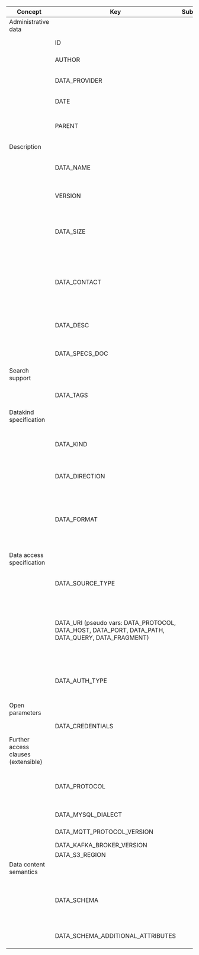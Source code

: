 
<style>
  .md-typeset h1,
  .md-content__button {
    display: none;
  }
</style>
| Concept                             | Key                                                                                               | Subkey | Type            | Example Value                                                                                               | Comment                                                                                                                                                                                                                                            | Condition                            |
| ----------------------------------- | ------------------------------------------------------------------------------------------------- | ------ | --------------- | ----------------------------------------------------------------------------------------------------------- | -------------------------------------------------------------------------------------------------------------------------------------------------------------------------------------------------------------------------------------------------- | ------------------------------------ |
| Administrative data                 |                                                                                                   |        |                 |                                                                                                             |                                                                                                                                                                                                                                                    |                                      |
|                                     | ID                                                                                                |        | id              | UUID                                                                                                        | Unique identifier of the data resource.                                                                                                                                                                                                            | auto                                 |
|                                     | AUTHOR                                                                                            |        | id              | UUID                                                                                                        | Unique identifier of the user who created this record                                                                                                                                                                                              | auto                                 |
|                                     | DATA_PROVIDER                                                                                     |        | id              | UUID                                                                                                        | Legal entity who provides the data resource (owner). It is the affiliation of the author by default.                                                                                                                                               | auto                                 |
|                                     | DATE                                                                                              |        | timestamp       | 10:45:13 CET 21/03/2021                                                                                     | Date of data resource registration.                                                                                                                                                                                                                | auto                                 |
|                                     | PARENT                                                                                            |        | id              | inherit legal entity, contact details from a parent record.                                                 | Refercing a parent record. All fields of parent are inherited by this record, fields filled here will override parent field values (?).                                                                                                            | optional                             |
| Description                         |                                                                                                   |        |                 |                                                                                                             |                                                                                                                                                                                                                                                    |                                      |
|                                     | DATA_NAME                                                                                         |        | string          | CNSPiezoBolt#1 (in directory: factory 1 , machine1 , piezobolts)                                            | Name of the data resource. (The directory hierarchy in Nexus provides a fully qualified (FQ) name, which is unique.)                                                                                                                               | mandatory                            |
|                                     | VERSION                                                                                           |        | string          | 2.3.4                                                                                                       | Version of this data resource entry (major.minor.patch). Defaults to 1.0.0                                                                                                                                                                         | optional                             |
|                                     | DATA_SIZE                                                                                         |        | integer         | 112m                                                                                                        | Estimated/exact size of data (e.g. file size, volume size, or message size); might be used to assess HW requirements (RAM, CPU) . In bytes (k - kilo, m - mega, t - tera, p - peta)                                                                | optional                             |
|                                     | DATA_CONTACT                                                                                      |        | string          | info@company.com                                                                                            | Data provider contact point, e.g. email address, to get access to these data (ask permissions/credentials to use these data). Optional if it corresponds to DATA_PROVIDER (email) details.                                                         | mandatory                            |
|                                     | DATA_DESC                                                                                         |        | string          | This sensor measures temperature in Celsius, sends data via ConSenses edge device via an MQTT broker        | Human readable description of the data resource.                                                                                                                                                                                                   | optional                             |
|                                     | DATA_SPECS_DOC                                                                                    |        | URL             | data-source-specification-sheet.pdf                                                                         | More detailed specification of data source characteristics (doc, pdf, …)                                                                                                                                                                           |                                      |
| Search support                      |                                                                                                   |        |                 |                                                                                                             |                                                                                                                                                                                                                                                    |                                      |
|                                     | DATA_TAGS                                                                                         |        | list of strings | [camera, rgb, w640, h480, jpg]                                                                              | A list of tags freely added to help in searching/indexing (not limited to a basic set of tags, keywords)                                                                                                                                           | optional                             |
| Datakind specification              |                                                                                                   |        |                 |                                                                                                             |                                                                                                                                                                                                                                                    |                                      |
|                                     | DATA_KIND                                                                                         |        | enum            | FILE , DIRECTORY , DATABASE , STREAM                                                                        | Type of the data resource (e.g. file/object storage, database management system, streaming broker). FILE can mean a single file or a folder.                                                                                                       | mandatory                            |
|                                     | DATA_DIRECTION                                                                                    |        | enum            | SOURCE , SINK , BIDIRECTIONAL                                                                               | Direction of data flow (source: data provider, sink: data consumer/storage)                                                                                                                                                                        | mandatory                            |
|                                     | DATA_FORMAT                                                                                       |        | list of strings | [ { application/json , text/plain , application/octet-stream , application/zip } ]                          | Format/encoding of the data produced or consumed by the data resource as a MIME type (IETF RFC 6838 https://www.sitepoint.com/mime-types-complete-list/). More than one can appear here (remote directory with several files).                     | mandatory (xWP relation is optional) |
| Data access specification           |                                                                                                   |        |                 |                                                                                                             |                                                                                                                                                                                                                                                    |                                      |
|                                     | DATA_SOURCE_TYPE                                                                                  |        | string          | S3 , MYSQL , MQTT , ... (WP6: DATA_SOURCE_TYPE=LOCAL, PATH=...")                                            | The exact type of the data resource. Typically corresponds to the scheme part (protocol://) of DATA_URI.                                                                                                                                           | mandatory (WP6)                      |
|                                     | DATA_URI (pseudo vars: DATA_PROTOCOL, DATA_HOST, DATA_PORT, DATA_PATH, DATA_QUERY, DATA_FRAGMENT) |        | URI             | s3://amazonaws/bucket/object , kafka://host/topic#1 , ...                                                   | Accessibility of the data resource, including host, port information, protocol, and other fields (path is protocol dependent, can be a topic name). GUI may show host, port, path separately. Hidden at search. Format: protocol://host:port/path  | mandatory (WP6 open)                 |
|                                     | DATA_AUTH_TYPE                                                                                    |        | list of enums   | [ { none , userpass , accesskey_secretkey , ssl_certificate , tls_mutual, access_token , rclone_config }+ ] | One or more authentication types that can be accepted by the storage resource.                                                                                                                                                                     | mandatory (xWP relation is optional) |
| Open parameters                     |                                                                                                   |        |                 |                                                                                                             |                                                                                                                                                                                                                                                    |                                      |
|                                     | DATA_CREDENTIALS                                                                                  |        | OPEN            |                                                                                                             | Credentials (e.g. string/json, zip, config file)                                                                                                                                                                                                   | open                                 |
| Further access clauses (extensible) |                                                                                                   |        |                 |                                                                                                             |                                                                                                                                                                                                                                                    |                                      |
|                                     | DATA_PROTOCOL                                                                                     |        | string          | HTTP, HTTPS, TCP, UDP                                                                                       | Protocol to use in communication with the data source, only if DATA_TYPE does not imply it (e.g. S3 over HTTP). Moved from to Data access specification.                                                                                           | optional                             |
|                                     | DATA_MYSQL_DIALECT                                                                                |        | string          | mysqldialect , mariadbdialect                                                                               | Protocol dialect to be used in communication with the database                                                                                                                                                                                     | optional                             |
|                                     | DATA_MQTT_PROTOCOL_VERSION                                                                        |        | string          | 3.1.1, 5.0                                                                                                  | MQTT protocol version must be used                                                                                                                                                                                                                 | optional                             |
|                                     | DATA_KAFKA_BROKER_VERSION                                                                         |        | string          | 2.7.0                                                                                                       | Kafka broker version                                                                                                                                                                                                                               | optional                             |
|                                     | DATA_S3_REGION                                                                                    |        | string          | eu-central-1                                                                                                | S3 region                                                                                                                                                                                                                                          | optional                             |
| Data content semantics              |                                                                                                   |        |                 |                                                                                                             |                                                                                                                                                                                                                                                    |                                      |
|                                     | DATA_SCHEMA                                                                                       |        | string          | database schema file contents (or URL?)                                                                     | Describes message internal structure, semantics, ontology. It can be any file (doc, rdf, owl, etc.). Asset Administration Shell, IEC 61360 - Common Data Dictionary, ...                                                                           | optional                             |
|                                     | DATA_SCHEMA_ADDITIONAL_ATTRIBUTES                                                                 |        | string          |                                                                                                             | Further restriction/specialization of DATA_SCHEMA, “general” schema.                                                                                                                                                                               | optional                             |
